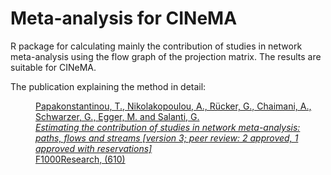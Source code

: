 # Meta-analysis for CINeMA

R package for calculating mainly the contribution of studies in network meta-analysis using the flow graph of the projection matrix.
The results are suitable for CINeMA.

The publication explaining the method in detail:
<a href="https://doi.org/10.12688/f1000research.14770.3">
<dd>Papakonstantinou, T., Nikolakopoulou, A., Rücker, G., Chaimani, A., Schwarzer, G., Egger, M. and Salanti, G.</dd>
<dd><i>Estimating the contribution of studies in network meta-analysis: paths, flows and streams [version 3; peer review: 2 approved, 1 approved with reservations]</i></dd>
<dd>F1000Research, (610)</dd>
</a>
